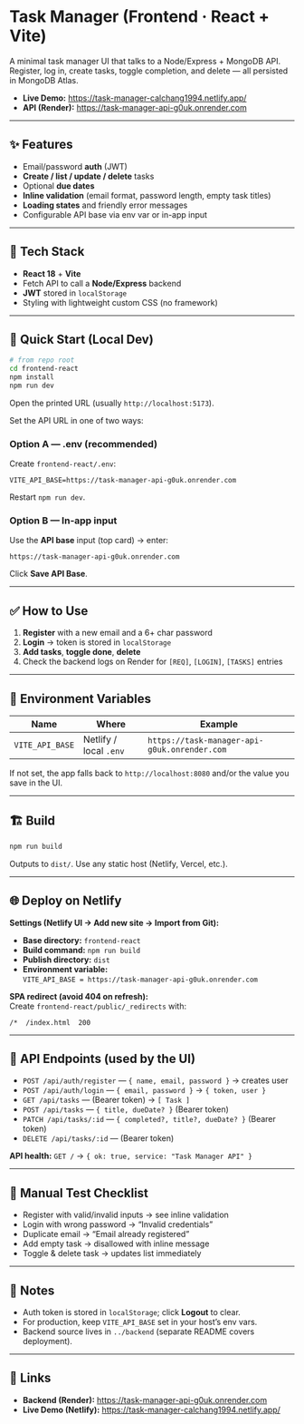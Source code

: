 # Task Manager (Frontend · React + Vite)

A minimal task manager UI that talks to a Node/Express + MongoDB API.  
Register, log in, create tasks, toggle completion, and delete — all persisted in MongoDB Atlas.

- **Live Demo:** https://task-manager-calchang1994.netlify.app/
- **API (Render):** https://task-manager-api-g0uk.onrender.com

---

## ✨ Features
- Email/password **auth** (JWT)
- **Create / list / update / delete** tasks
- Optional **due dates**
- **Inline validation** (email format, password length, empty task titles)
- **Loading states** and friendly error messages
- Configurable API base via env var or in-app input

---

## 🧱 Tech Stack
- **React 18** + **Vite**
- Fetch API to call a **Node/Express** backend
- **JWT** stored in `localStorage`
- Styling with lightweight custom CSS (no framework)

---

## 🚀 Quick Start (Local Dev)

```bash
# from repo root
cd frontend-react
npm install
npm run dev
```

Open the printed URL (usually `http://localhost:5173`).

Set the API URL in one of two ways:

### Option A — .env (recommended)
Create `frontend-react/.env`:
```
VITE_API_BASE=https://task-manager-api-g0uk.onrender.com
```
Restart `npm run dev`.

### Option B — In-app input
Use the **API base** input (top card) → enter:
```
https://task-manager-api-g0uk.onrender.com
```
Click **Save API Base**.

---

## ✅ How to Use
1. **Register** with a new email and a 6+ char password  
2. **Login** → token is stored in `localStorage`  
3. **Add tasks**, **toggle done**, **delete**  
4. Check the backend logs on Render for `[REQ]`, `[LOGIN]`, `[TASKS]` entries

---

## 🔧 Environment Variables

| Name            | Where                 | Example                                         |
|-----------------|-----------------------|-------------------------------------------------|
| `VITE_API_BASE` | Netlify / local `.env`| `https://task-manager-api-g0uk.onrender.com`    |

If not set, the app falls back to `http://localhost:8080` and/or the value you save in the UI.

---

## 🏗️ Build

```bash
npm run build
```

Outputs to `dist/`. Use any static host (Netlify, Vercel, etc.).

---

## 🌐 Deploy on Netlify

**Settings (Netlify UI → Add new site → Import from Git):**
- **Base directory:** `frontend-react`
- **Build command:** `npm run build`
- **Publish directory:** `dist`
- **Environment variable:**  
  `VITE_API_BASE = https://task-manager-api-g0uk.onrender.com`

**SPA redirect (avoid 404 on refresh):**  
Create `frontend-react/public/_redirects` with:
```
/*  /index.html  200
```

---

## 🔌 API Endpoints (used by the UI)

- `POST /api/auth/register` — `{ name, email, password }` → creates user
- `POST /api/auth/login` — `{ email, password }` → `{ token, user }`
- `GET /api/tasks` — (Bearer token) → `[ Task ]`
- `POST /api/tasks` — `{ title, dueDate? }` (Bearer token)
- `PATCH /api/tasks/:id` — `{ completed?, title?, dueDate? }` (Bearer token)
- `DELETE /api/tasks/:id` — (Bearer token)

**API health:** `GET /` → `{ ok: true, service: "Task Manager API" }`

---

## 🧪 Manual Test Checklist
- Register with valid/invalid inputs → see inline validation
- Login with wrong password → “Invalid credentials”
- Duplicate email → “Email already registered”
- Add empty task → disallowed with inline message
- Toggle & delete task → updates list immediately

---

## 📝 Notes
- Auth token is stored in `localStorage`; click **Logout** to clear.
- For production, keep `VITE_API_BASE` set in your host’s env vars.
- Backend source lives in `../backend` (separate README covers deployment).

---

## 📎 Links
- **Backend (Render):** https://task-manager-api-g0uk.onrender.com
- **Live Demo (Netlify):** https://task-manager-calchang1994.netlify.app/
